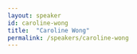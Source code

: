 ```yaml
---
layout: speaker
id: caroline-wong
title:  "Caroline Wong"
permalink: /speakers/caroline-wong
---
```

